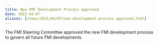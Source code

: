 ```yaml
---
title: New FMI Development Process approved
date: 2015-04-07
aliases: [/news/2015/04/07/new-development-process-approved.html]
---
```


The FMI Steering Committee approved the new FMI development process to govern all future FMI developments.
